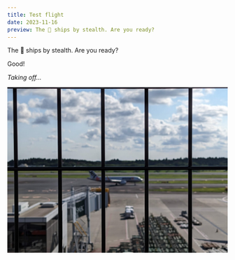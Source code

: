 ```yaml
---
title: Test flight
date: 2023-11-16
preview: The 🥷 ships by stealth. Are you ready?
---
```


The 🥷 ships by stealth. Are you ready?

<hr id="l402" hidden>
Good!

<p style="font-style: italic;">Taking off...</p>

![test flight](./test_flight.jpg)
